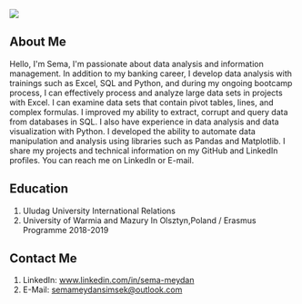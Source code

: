 ![](https://learn.g2.com/hubfs/Imported%20sitepage%20images/1ZB5giUShe0gw9a6L69qAgsd7wKTQ60ZRoJC5Xq3BIXS517sL6i6mnkAN9khqnaIGzE6FASAusRr7w=w1439-h786.png)

## About Me
Hello, I'm Sema, I'm passionate about data analysis and information management. In addition to my banking career, I develop data analysis with trainings such as Excel, SQL and Python, and during my ongoing bootcamp process, I can effectively process and analyze large data sets in projects with Excel. I can examine data sets that contain pivot tables, lines, and complex formulas. I improved my ability to extract, corrupt and query data from databases in SQL. I also have experience in data analysis and data visualization with Python. I developed the ability to automate data manipulation and analysis using libraries such as Pandas and Matplotlib. I share my projects and technical information on my GitHub and LinkedIn profiles. You can reach me on LinkedIn or E-mail.
## Education
1. Uludag University International Relations
2. University of Warmia and Mazury In Olsztyn,Poland / Erasmus Programme 2018-2019
## Contact Me
1. LinkedIn: www.linkedin.com/in/sema-meydan
2. E-Mail: semameydansimsek@outlook.com


